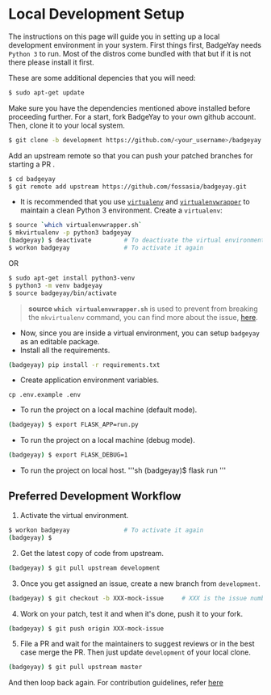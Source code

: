 # Local Development Setup

The instructions on this page will guide you in setting up a local development
environment in your system. First things first, BadgeYay needs `Python 3` to run.
Most of the distros come bundled with that but if it is not there please install it first.

These are some additional depencies that you will need:

```sh
$ sudo apt-get update
```

Make sure you have the dependencies mentioned above installed before proceeding further.
For a start, fork BadgeYay to your own github account. Then, clone it to your local system.

```sh
$ git clone -b development https://github.com/<your_username>/badgeyay.git
```

Add an upstream remote so that you can push your patched branches for starting a PR .

```sh
$ cd badgeyay
$ git remote add upstream https://github.com/fossasia/badgeyay.git
```

* It is recommended that you use [`virtualenv`](https://virtualenv.pypa.io/en/stable/installation/)
and [`virtualenvwrapper`](https://virtualenvwrapper.readthedocs.io/en/latest/install.html) to maintain a clean Python 3 environment. Create a `virtualenv`:

```sh
$ source `which virtualenvwrapper.sh`
$ mkvirtualenv -p python3 badgeyay
(badgeyay) $ deactivate         # To deactivate the virtual environment
$ workon badgeyay               # To activate it again
```

OR

```sh
$ sudo apt-get install python3-venv
$ python3 -m venv badgeyay
$ source badgeyay/bin/activate
```



> **source `which virtualenvwrapper.sh`** is used to prevent from breaking the `mkvirtualenv` command, you can find more about the issue, [here](https://stackoverflow.com/questions/13855463/bash-mkvirtualenv-command-not-found).

* Now, since you are inside a virtual environment, you can setup `badgeyay` as an editable package.
* Install all the requirements.

```sh
(badgeyay) pip install -r requirements.txt
```

* Create application environment variables.

```
cp .env.example .env
```

* To run the project on a local machine (default mode).

```sh
(badgeyay) $ export FLASK_APP=run.py

```

* To run the project on a local machine (debug mode).

```sh
(badgeyay) $ export FLASK_DEBUG=1
```
* To run the project on local host.
'''sh
(badgeyay)$ flask run
'''

## Preferred Development Workflow

1. Activate the virtual environment.

```sh
$ workon badgeyay               # To activate it again
(badgeyay) $
```

2. Get the latest copy of code from upstream.

```sh
(badgeyay) $ git pull upstream development
```

3. Once you get assigned an issue, create a new branch from `development`.

```sh
(badgeyay) $ git checkout -b XXX-mock-issue     # XXX is the issue number
```

4. Work on your patch, test it and when it's done, push it to your fork.

```sh
(badgeyay) $ git push origin XXX-mock-issue
```
5. File a PR and wait for the maintainers to suggest reviews or in the best case
merge the PR. Then just update `development` of your local clone.

```sh
(badgeyay) $ git pull upstream master
```

And then loop back again. For contribution guidelines, refer [here](https://github.com/fossasia/badgeyay/blob/development/.github/CONTRIBUTING.md)
